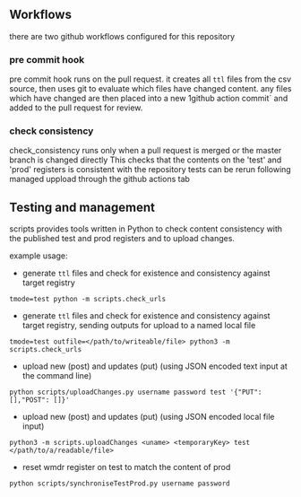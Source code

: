 ## Workflows

there are two github workflows configured for this repository

### pre commit hook

pre commit hook runs on the pull request.  it creates all `ttl` files from the csv source, then uses git to evaluate which files have changed content.  any files which have changed are then placed into a new 1github action commit` and added to the pull request for review.

### check consistency

check_consistency runs only when a pull request is merged or the master branch is changed directly
This checks that the contents on the 'test' and 'prod' registers is consistent with the repository
tests can be rerun following managed uppload through the github actions tab

## Testing and management

scripts provides tools written in Python to check content consistency with the published test and prod registers and to upload changes.

example usage:

* generate `ttl` files and check for existence and consistency against target registry

```
tmode=test python -m scripts.check_urls
```

* generate `ttl` files and check for existence and consistency against target registry, sending outputs for upload to a named local file 

```
tmode=test outfile=</path/to/writeable/file> python3 -m scripts.check_urls
```

* upload new (post) and updates (put) (using JSON encoded text input at the command line)

```
python scripts/uploadChanges.py username password test '{"PUT": [],"POST": []}'
```

* upload new (post) and updates (put) (using JSON encoded local file input)

```
python3 -m scripts.uploadChanges <uname> <temporaryKey> test </path/to/a/readable/file>
```


* reset wmdr register on test to match the content of prod 

```
python scripts/synchroniseTestProd.py username password 
```

